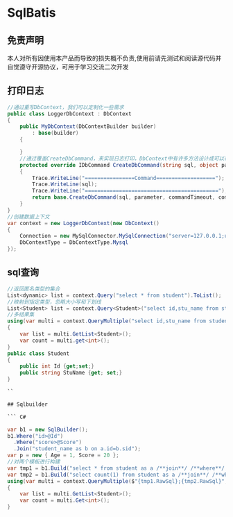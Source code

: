 # SqlBatis

## 免责声明

 本人对所有因使用本产品而导致的损失概不负责,使用前请先测试和阅读源代码并自觉遵守开源协议，可用于学习交流二次开发
 
## 打印日志

``` C#
//通过重写DbContext，我们可以定制化一些需求
public class LoggerDbContext : DbContext
{
    public MyDbContext(DbContextBuilder builder)
        : base(builder)
    {

    }
    //通过覆盖CreateDbCommand，来实现日志打印，DbContext中有许多方法设计成可以被覆盖的，
    protected override IDbCommand CreateDbCommand(string sql, object parameter, int? commandTimeout = null, CommandType? commandType = null)
    {
        Trace.WriteLine("================Command===================");
        Trace.WriteLine(sql);
        Trace.WriteLine("===========================================");
        return base.CreateDbCommand(sql, parameter, commandTimeout, commandType);
    }
}
//创建数据上下文
var context = new LoggerDbContext(new DbContext()
{
    Connection = new MySqlConnector.MySqlConnection("server=127.0.0.1;user id=root;password=1024;database=test;"),
    DbContextType = DbContextType.Mysql
});
```

## sql查询

``` C#
//返回匿名类型的集合
List<dynamic> list = context.Query("select * from student").ToList();
//映射到指定类型，忽略大小写和下划线
List<Student> list = context.Query<Student>("select id,stu_name from student").ToList();
//多结果集
using(var multi = context.QueryMultiple("select id,stu_name from student;select count(1) from student"))
{
    var list = multi.GetList<Student>();
    var count = multi.get<int>();
}
public class Student
{
    public int Id {get;set;}
    public string StuName {get; set;}
}

``

## Sqlbuilder

``` C#

var b1 = new SqlBuilder();
b1.Where("id>@Id")
  .Where("score>@Score")
  .Join("student_name as b on a.id=b.sid");
var p = new { Age = 1, Score = 20 };
//对两个模板进行构建
var tmp1 = b1.Build("select * from student as a /**join**/ /**where**/ ");
var tmp2 = b1.Build("select count(1) from student as a /**join**/ /**where**/ ");
using(var multi = context.QueryMultiple($"{tmp1.RawSql};{tmp2.RawSql}",new {Id=1,Score=5}))
{
    var list = multi.GetList<Student>();
    var count = multi.Get<int>();
}

```





